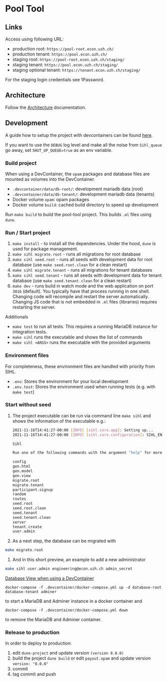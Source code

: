 # Pool Tool

## Links

Access using following URL:

- production root: `https://pool-root.econ.uzh.ch/`
- production tenant: `https://pool.econ.uzh.ch/`
- staging root: `https://pool-root.econ.uzh.ch/staging/`
- staging tenant: `https://pool.econ.uzh.ch/staging/`
- staging optional tenant: `https://tenant.econ.uzh.ch/staging/`

For the staging login credentials see 1Password.

## Architecture

Follow the [Architecture](./doc/ARCHITECTURE.md) documentation.

## Development

A guide how to setup the project with devcontainers can be found [here](./.devcontainer/README.md).

If you want to use the `DEBUG` log level and make all the noise from `Sihl_queue` go away, set `SHUT_UP_QUEUE=true` as an env variable.

### Build project

When using a DevContainer, the `opam` packages and database files are mounted as volumes into the DevContainer.

- `.devcontainer/data/db-root/`: development mariadb data (root)
- `.devcontainer/data/db-tenant/`: development mariadb data (tenants)
- Docker volume `opam`: opam packages
- Docker volume `build`: cached build directory to speed up development

Run `make build` to build the pool-tool project. This builds `.ml` files using `dune`.

### Run / Start project

1. `make install` - to install all the dependencies. Under the hood, `dune` is used for package management.
1. `make sihl migrate.root` - runs all migrations for root database
1. `make sihl seed.root` - runs all seeds with development data for root database (use `make seed.root.clean` for a clean restart)
1. `make sihl migrate.tenant` - runs all migrations for tenant databases
1. `make sihl seed.tenant` - runs all seeds with development data for tenant database (use `make seed.tenant.clean` for a clean restart)
1. `make dev` - runs build in watch mode and the web application on port `3016` (default). You typically have that process running in one shell. Changing code will recompile and restart the server automatically. Changing JS code that is not embedded in `.ml` files (libraries) requires restarting the server.

Additionals

- `make test` to run all tests. This requires a running MariaDB instance for integration tests.
- `make sihl` runs the executable and shows the list of commands
- `make sihl <ARGS>` runs the executable with the provided arguments

### Environment files

For completeness, these environment files are handled with priority from SIHL.

- `.env`: Stores the environment for your local development
- `.env.test`: Stores the environment used when running tests (e.g. with `make test`)

### Start without seed

1.  The project executable can be run via command line `make sihl` and shows the information of the executable e.g.:

    ```bash
    2021-11-16T14:41:27-00:00 [INFO] [sihl.core.app]: Setting up...
    2021-11-16T14:41:27-00:00 [INFO] [sihl.core.configuration]: SIHL_ENV: development

    Sihl

    Run one of the following commands with the argument "help" for more information.

    config
    gen.html
    gen.model
    gen.view
    migrate.root
    migrate.tenant
    participant.signup
    random
    routes
    seed.root
    seed.root.clean
    seed.tenant
    seed.tenant.clean
    server
    tenant.create
    user.admin
    ```

1.  As a next step, the database can be migrated with

  ```bash
  make migrate.root
  ```

1.  And in this short preview, an example to add a new administrator

  ```bash
  make sihl user.admin engineering@econ.uzh.ch admin_secret
  ```

[Database View when using a DevContainer](./.devcontainer/README.md#database-view)

```
docker-compose -f .devcontainer/docker-compose.yml up -d database-root database-tenant adminer
```

to start a MariaDB and Adminer instance in a docker container and

```
docker-compose -f .devcontainer/docker-compose.yml down
```

to remove the MariaDB and Adminer container.

### Release to production

In order to deploy to production:

1. edit `dune-project` and update version `(version 0.0.0)`
1. build the project `dune build` or edit `payout.opam` and update version `version: "0.0.0"`
1. commit
1. tag commit and push
